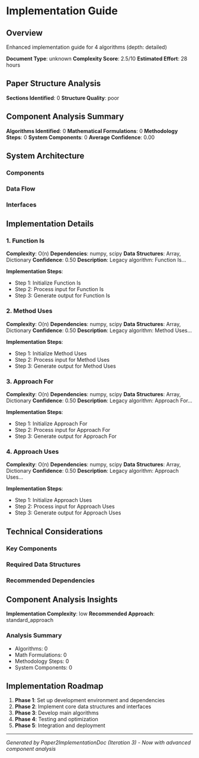 # Implementation Guide

## Overview
Enhanced implementation guide for 4 algorithms (depth: detailed)

**Document Type**: unknown
**Complexity Score**: 2.5/10
**Estimated Effort**: 28 hours

## Paper Structure Analysis
**Sections Identified**: 0
**Structure Quality**: poor

## Component Analysis Summary

**Algorithms Identified**: 0
**Mathematical Formulations**: 0
**Methodology Steps**: 0
**System Components**: 0
**Average Confidence**: 0.00

## System Architecture

### Components


### Data Flow


### Interfaces


## Implementation Details

### 1. Function Is

**Complexity**: O(n)
**Dependencies**: numpy, scipy
**Data Structures**: Array, Dictionary
**Confidence**: 0.50
**Description**: Legacy algorithm: Function Is...

**Implementation Steps**:
- Step 1: Initialize Function Is
- Step 2: Process input for Function Is
- Step 3: Generate output for Function Is

### 2. Method Uses

**Complexity**: O(n)
**Dependencies**: numpy, scipy
**Data Structures**: Array, Dictionary
**Confidence**: 0.50
**Description**: Legacy algorithm: Method Uses...

**Implementation Steps**:
- Step 1: Initialize Method Uses
- Step 2: Process input for Method Uses
- Step 3: Generate output for Method Uses

### 3. Approach For

**Complexity**: O(n)
**Dependencies**: numpy, scipy
**Data Structures**: Array, Dictionary
**Confidence**: 0.50
**Description**: Legacy algorithm: Approach For...

**Implementation Steps**:
- Step 1: Initialize Approach For
- Step 2: Process input for Approach For
- Step 3: Generate output for Approach For

### 4. Approach Uses

**Complexity**: O(n)
**Dependencies**: numpy, scipy
**Data Structures**: Array, Dictionary
**Confidence**: 0.50
**Description**: Legacy algorithm: Approach Uses...

**Implementation Steps**:
- Step 1: Initialize Approach Uses
- Step 2: Process input for Approach Uses
- Step 3: Generate output for Approach Uses

## Technical Considerations

### Key Components


### Required Data Structures


### Recommended Dependencies


## Component Analysis Insights

**Implementation Complexity**: low
**Recommended Approach**: standard_approach

### Analysis Summary
- Algorithms: 0
- Math Formulations: 0
- Methodology Steps: 0
- System Components: 0

## Implementation Roadmap

1. **Phase 1**: Set up development environment and dependencies
2. **Phase 2**: Implement core data structures and interfaces
3. **Phase 3**: Develop main algorithms
4. **Phase 4**: Testing and optimization
5. **Phase 5**: Integration and deployment

---
*Generated by Paper2ImplementationDoc (Iteration 3) - Now with advanced component analysis*
